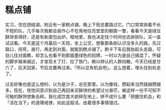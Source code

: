 # 糕点铺


实习，住在团结湖，附近有一家糕点铺，晚上下班总要路过它。门口常常排着不长不短的队，几乎每次我都会装作心不在焉地往亮堂堂的橱窗一瞥，看看今天是绿豆酥饼卖得好，还是有新面包出炉。暗地里，我也决定找个时间也去排排队，买一盒试试看。今天是这个月最后一天班，坐上公交，想象那条刚认识没多久的路，先过路口，拐弯，直行，再走到对面，就能到糕点铺了。刷卡下车后我抬起头走路，可劲儿往对面瞧，却怎么也看不到那面墨绿色的招牌，一时以为是自己搞混了。怀疑的脚步越来越近，才发现关了灯、拉了铁门，赖以辨认的人群四散。今天已经是廿六了，后天回家，节后总要再过来。「所以总有机会吧」，这么想着，埋头往别处走了。

过去好像也是这么想的，以为是沙子，总在那里。以为像钱，攒起来当然就越攒越多。现在，恍惚间意识到自己再回来买酥饼的希望过分渺茫，被这样一份不可知不可触的酥饼想象击碎。我化成饮食大欲碎在地上，拼不成什么要「把握住机会」和「活在当下」的道理戒律，如此这般活，由着很多事情错过。

